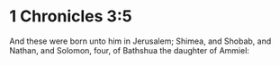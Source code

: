 # 1 Chronicles 3:5

And these were born unto him in Jerusalem; Shimea, and Shobab, and Nathan, and Solomon, four, of Bathshua the daughter of Ammiel: